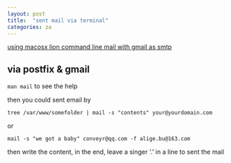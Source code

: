 ```yaml
---
layout: post
title:  "sent mail via terminal"
categories: za
---
```


[using macosx lion command line mail with gmail as smtp](http://www.anujgakhar.com/2011/12/09/using-macosx-lion-command-line-mail-with-gmail-as-smtp/)

## via postfix & gmail
`man mail` to see the help

then you could sent email by

`tree /var/www/somefolder | mail -s "contents" your@yourdomain.com`

or

`mail -s "we got a baby" conveyr@qq.com -f alige.bu@163.com` 

then write the content, in the end, leave a singer '.' in a line to sent the mail

